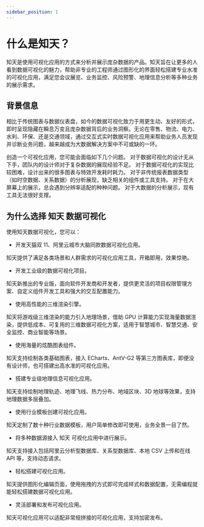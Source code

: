 ```yaml
---
sidebar_position: 1
---
```


# 什么是知天？

知天是使用可视化应用的方式来分析并展示庞杂数据的产品。知天旨在让更多的人看到数据可视化的魅力，帮助非专业的工程师通过图形化的界面轻松搭建专业水准的可视化应用，满足您会议展览、业务监控、风险预警、地理信息分析等多种业务的展示需求。

## 背景信息

相比于传统图表与数据仪表盘，如今的数据可视化致力于用更生动、友好的形式，即时呈现隐藏在瞬息万变且庞杂数据背后的业务洞察。无论在零售、物流、电力、水利、环保、还是交通领域，通过交互式实时数据可视化应用来帮助业务人员发现并诊断业务问题，越来越成为大数据解决方案中不可或缺的一环。

创造一个可视化应用，您可能会面临如下几个问题。
对于数据可视化的设计无从下手，团队内的设计师对于复杂数据的展现经验不足。
对于数据可视化的实现比较困难，设计出来的很多图表与特效开发耗时耗力。
对于非传统报表数据类型（如时空数据、关系数据）的分析展现，缺乏相关的组件或工具支持。
对于在大屏幕上的展示，总会遇到分辨率适配的种种问题。
对于大数据的分析展示，现有工具无法很好支撑。

## 为什么选择 知天 数据可视化

使用知天数据可视化，您可以：

- 开发天猫双 11、阿里云城市大脑同款数据可视化应用。

知天提供了满足各类场景和人群需求的可视化应用工具，开箱即用，效果惊艳。

- 开发工业级的数据可视化项目。

知天新推出的专业版，面向软件开发商和开发者，提供更灵活的项目权限管理方案、自定义组件开发工具和强大的交互配置能力。

- 使用高性能的三维渲染引擎。

知天将游戏级三维渲染的能力引入地理场景，借助 GPU 计算能力实现海量数据渲染，提供低成本、可复用的三维数据可视化方案，适用于智慧城市、智慧交通、安全监控、商业智能等场景。

- 使用海量的炫酷图表组件。

知天支持绘制各类基础图表，接入 ECharts、AntV-G2 等第三方图表库，即便没有设计师，也可搭建出高水准的可视化应用。

- 搭建专业级地理信息可视化应用。

知天支持绘制地理轨迹、地理飞线、热力分布、地域区块、3D 地球等效果，支持地理数据多层叠加。

- 使用行业模板创建可视化应用。

知天定制了数十种行业数据模板，用户简单修改即可使用，业务全景一目了然。

- 将多种数据源接入 知天 可视化应用中进行展示。

知天支持接入包括阿里云分析型数据库、关系型数据库、本地 CSV 上传和在线 API 等，支持动态请求。

- 轻松搭建可视化应用。

知天提供图形化编辑页面，使用拖拽的方式即可完成样式和数据配置，无需编程就能轻松搭建数据可视化应用。

- 灵活部署和发布可视化应用。

知天可视化应用可以适配非常规拼接的可视化应用，支持加密发布。

